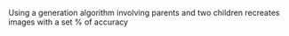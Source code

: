 Using a generation algorithm involving parents and two children recreates images with a set % of accuracy 
